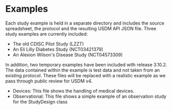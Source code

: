 # Examples

Each study example is held in a separate directory and includes the source spreadsheet, the protocol and the resulting USDM API JSON file. Three study examples are currently included:

- The old CDISC Pilot Study (LZZT)
- An Eli Lilly Diabetes Study (NCT03421379)
- An Alexion Wilson's Disease Study (NCT04573309)

In addition, two temporary examples have been included with release 3.10.2. The data contained within the example is test data and not taken from an existing protocol. These files will be replaced with a realistic example as we pass through public review for USDM v4.

- Devices: This file shows the handling of medical devices. 
- Observational: This file shows a simple example of an observation study for the StudyDesign class
